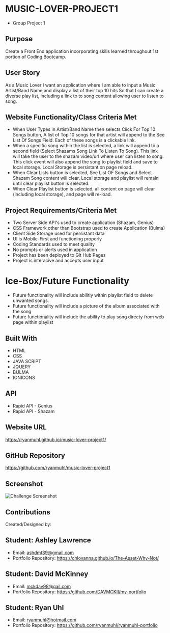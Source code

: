 # MUSIC-LOVER-PROJECT1
* Group Project 1

## Purpose
Create a Front End application incorporating skills learned throughout 1st portion of Coding Bootcamp.

## User Story
As a Music Lover
I want an application where I am able to input a Music Artist/Band Name and display a list of their top 10 hits
So that I can create a diverse play list, including a link to to song content allowing user to listen to song.

## Website Functionality/Class Criteria Met
* When User Types in Artist/Band Name then selects Click For Top 10 Songs button,  A list of Top 10 songs for that artist will append to the See List Of Songs Field.  Each of these songs is a clickable link.  
* When a specific song within the list is selected, a link will append to a second field (Select Shazams Song Link To Listen To Song).  This link will take the user to the shazam video/url where user can listen to song. This click event will also append the song to playlist field and save to local storage.  Local Storage is persistant on page reload.
* When Clear Lists button is selected, See List OF Songs and Select Shazam Song content will clear.  Local storage and playlist will remain until clear playlist button is selected. 
* When Clear Playlist button is selected,  all content on page will clear (including local storage), and page will re-load.

## Project Requirements/Criteria Met
* Two Server Side API's used to create application (Shazam, Genius)
* CSS Framework other than Bootstrap used to create Application (Bulma)
* Client Side Storage used for persistant data 
* UI is Mobile-First and functioning properly
* Coding Standards used to meet quality 
* No prompts or alerts used in application
* Project has been deployed to Git Hub Pages
* Project is interacive and accepts user input 


# Ice-Box/Future Functionality
* Future functionality will include abilitiy within playlist field to delete unwanted songs.
* Future functionality will include a picture of the album associated with the song
* Future functionality will include the ability to play song directy from web page within playlist
  

## Built With
* HTML
* CSS
* JAVA SCRIPT
* JQUERY
* BULMA
* IONICONS

## API
* Rapid API - Genius
* Rapid API - Shazam


## Website URL
https://ryanmuhl.github.io/music-lover-project1/

## GitHub Repository
https://github.com/ryanmuhl/music-lover-project1

## Screenshot
![Challenge Screenshot](https://github.com/ryanmuhl/music-lover-project1/blob/feature/variables/assets/images/music-lover-screenshot.png.jpg)

## Contributions
Created/Designed by:

## Student: Ashley Lawrence
* Email: ashdmt39@gmail.com
* Portfolio Repository: https://chlovanna.github.io/The-Asset-Why-Not/

## Student: David McKinney
* Email: mckdav98@gail.com
* Portfolio Repository: https://github.com/DAVMCKII/my-portfolio

## Student: Ryan Uhl
* Email: ryanmuhl@hotmail.com
* Portfolio Repository: https://github.com/ryanmuhl/ryanmuhl-portfolio






